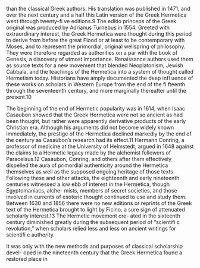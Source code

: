 than the classical Greek authors. His translation was published in 1471, and over the next century and a half this Latin version of the Greek Hermetica went through twenty-fi ve editions.9  The editio princeps of the Greek original was produced by Adrianus Turnebus in 1554. Greeted with extraordinary interest, the Greek Hermetica were thought during this period to derive from before the great Flood or at least to be contemporary with Moses, and to represent the primordial, original wellspring of philosophy. They were therefore regarded as authorities on a par with the book of Genesis, a discovery of utmost importance. Renaissance authors used them as source texts for a new movement that blended Neoplatonism, Jewish Cabbala, and the teachings of the Hermetica into a system of thought called Hermetism today. Historians have amply documented the deep infl uence of these works on scholars in Western Europe from the end of the fi fteenth through the seventeenth century, and more marginally thereafter until the present.10

The beginning of the end of Hermetic popularity was in 1614, when Isaac Casaubon showed that the Greek Hermetica were not so ancient as had been thought, but rather were apparently derivative products of the early Christian era. Although his arguments did not become widely known immediately, the prestige of the Hermetica declined markedly by the end of the century as Casaubon’s research had its effect.11 Hermann Conring, a professor of medicine at the University of Helmstedt, argued in 1648 against the claims to a Hermetic legacy made by the alchemist followers of Paracelsus.12 Casaubon, Conring, and others after them effectively dispelled the aura of primordial authenticity around the Hermetica themselves as well as the supposed ongoing heritage of those texts. Following these and other attacks, the eighteenth and early nineteenth centuries  witnessed a low ebb of interest in the Hermetica, though Egyptomaniacs, alche- mists, members of secret societies, and those involved in currents of esoteric  thought continued to use and study them. Between 1630 and 1856 there were no new editions or reprints of the Greek text of the Hermetica brought to light by  Ficino, a sure sign of attenuated scholarly interest.13 The Hermetic movement cre- ated in the sixteenth century diminished greatly during the subsequent period of  “scientifi c revolution,” when scholars relied less and less on ancient writings for scientifi c authority.

It was only with the new methods and purposes of classical scholarship devel- oped in the nineteenth century that the Greek Hermetica found a restored place in
